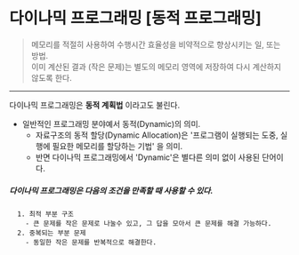 # 다이나믹 프로그래밍 [동적 프로그래밍]
> 메모리를 적절히 사용하여 수행시간 효율성을 비약적으로 향상시키는 일, 또는 방법.<br>
> 이미 계산된 결과 (작은 문제)는 별도의 메모리 영역에 저장하여 다시 계산하지 않도록 한다.
<hr>

다이나믹 프로그래밍은 **동적 계획법** 이라고도 불린다.
- 일반적인 프로그래밍 분야예서 동적(Dynamic)의 의미.
  - 자료구조의 동적 할당(Dynamic Allocation)은 '프로그램이 실행되는 도중, 실행에 필요한 메모리를 할당하는 기법' 을 의미.
  - 반면 다이나믹 프로그래밍에서 'Dynamic'은 별다른 의미 없이 사용된 단어이다.

##### 다이나믹 프로그래밍은 다음의 조건을 만족할 때 사용할 수 있다.
      1. 최적 부분 구조
        - 큰 문제를 작은 문제로 나눌수 있고, 그 답을 모아서 큰 문제를 해결 가능하다. 
      2. 중복되는 부분 문제
        - 동일한 작은 문제를 반복적으로 해결한다.

